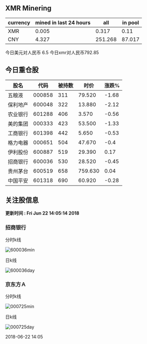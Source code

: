 ## XMR Minering

|currency|mined in last 24 hours|all|in pool|
|---|---|---|---|
|XMR|0.005|0.317|0.11|
|CNY|4.327|251.268|87.017|

今日美元对人民币 6.5	今日xmr对人民币792.85


## 今日重仓股 

|股名|代码|被持数|时价|涨跌%|
|---|---|---|---|---|
|五粮液|000858|311|79.520|-1.68|
|保利地产|600048|322|13.880|-2.12|
|农业银行|601288|406|3.570|-0.56|
|美的集团|000333|423|53.500|-1.33|
|工商银行|601398|442|5.650|-0.53|
|格力电器|000651|504|47.670|-0.4|
|伊利股份|600887|519|29.390|0.17|
|招商银行|600036|530|28.520|-0.45|
|贵州茅台|600519|658|759.630|0.04|
|中国平安|601318|690|60.920|-0.28|

## 关注股信息
**更新时间 : Fri Jun 22 14:05:14 2018**
### 招商银行 
分时k线

![600036min](http://image.sinajs.cn/newchart/min/n/sh600036.gif)

日k线

![600036day](http://image.sinajs.cn/newchart/daily/n/sh600036.gif)

### 京东方Ａ 
分时k线

![000725min](http://image.sinajs.cn/newchart/min/n/sz000725.gif)

日k线

![000725day](http://image.sinajs.cn/newchart/daily/n/sz000725.gif)

2018-06-22 14:05